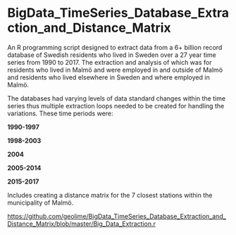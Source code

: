 # BigData_TimeSeries_Database_Extraction_and_Distance_Matrix
An R programming script designed to extract data from a 6+ billion record database of Swedish residents who lived in Sweden over a 27 year time series from 1990 to 2017. The extraction and analysis of which was for residents who lived in Malmö and were employed in and outside of Malmö and residents who lived elsewhere in Sweden and where employed in Malmö.

The databases had varying levels of data standard changes within the time series thus multiple extraction loops needed to be created for handling the variations.
These time periods were:

**1990-1997**

**1998-2003**

**2004**

**2005-2014**

**2015-2017**

Includes creating a distance matrix for the 7 closest stations within the municipality of Malmö.

https://github.com/geolime/BigData_TimeSeries_Database_Extraction_and_Distance_Matrix/blob/master/Big_Data_Extraction.r
